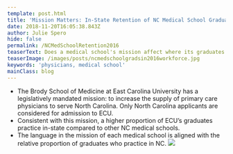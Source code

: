 ```yaml
---
template: post.html
title: 'Mission Matters: In-State Retention of NC Medical School Graduates'
date: 2018-11-20T16:05:38.843Z
author: Julie Spero
hide: false
permalink: /NCMedSchoolRetention2016
teaserText: Does a medical school's mission affect where its graduates practice?
teaserImage: /images/posts/ncmedschoolgradsin2016workforce.jpg
keywords: 'physicians, medical school'
mainClass: blog
---
```

* The Brody School of Medicine at East Carolina University has a legislatively mandated mission: to increase the supply of primary care physicians to serve North Carolina.  Only North Carolina applicants are considered for admission to ECU.
* Consistent with this mission, a higher proportion of ECU’s graduates practice in-state compared to other NC medical schools.
* The language in the mission of each medical school is aligned with the relative proportion of graduates who practice in NC. 
  ![](/images/posts/ncmedschoolgradsin2016workforce.jpg)
